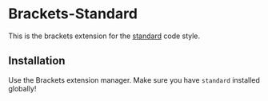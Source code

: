 # Brackets-Standard

This is the brackets extension for the [standard] code style.

## Installation

Use the Brackets extension manager. Make sure you have `standard` installed globally!

[standard]: https://github.com/feross/standard/
